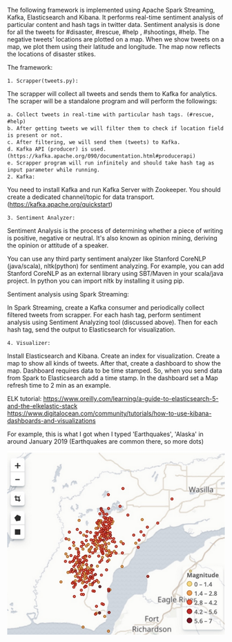 The following framework is implemented using Apache Spark Streaming, Kafka, Elasticsearch and Kibana. It performs real-time sentiment analysis of particular content and hash tags in twitter data. 
Sentiment analysis is done for all the tweets for #disaster, #rescue, #help , #shootings, #help. The negative tweets' locations are plotted on a map. When we show tweets on a map, we plot them using their latitude and longitude.  The map now reflects the locations of disaster stikes.

The framework:


    1. Scrapper(tweets.py):
The scrapper will collect all tweets and sends them to Kafka for analytics. The scraper will be a standalone program and will perform the followings:

    a. Collect tweets in real-time with particular hash tags. (#rescue, #help)
    b. After getting tweets we will filter them to check if location field is present or not. 
    c. After filtering, we will send them (tweets) to Kafka.
    d. Kafka API (producer) is used. (https://kafka.apache.org/090/documentation.html#producerapi)
    e. Scrapper program will run infinitely and should take hash tag as input parameter while running.
    2. Kafka:
You need to install Kafka and run Kafka Server with Zookeeper. You should create a dedicated channel/topic for data transport.
(https://kafka.apache.org/quickstart)

    3. Sentiment Analyzer:
Sentiment Analysis is the process of determining whether a piece of writing is positive, negative or neutral. It's also known as opinion mining, deriving the opinion or attitude of a speaker.

You can use any third party sentiment analyzer like Stanford CoreNLP (java/scala), nltk(python) for sentiment analyzing. For example, you can add Stanford CoreNLP as an external library using SBT/Maven  in your scala/java project. In python you can import nltk by installing it using pip. 

Sentiment analysis using Spark Streaming:

In Spark Streaming, create a Kafka consumer and periodically collect filtered tweets from scrapper. For each hash tag, perform sentiment analysis using Sentiment Analyzing tool (discussed above). Then for each hash tag, send the output to Elasticsearch for visualization.

    4. Visualizer:
Install Elasticsearch and Kibana. Create an index for visualization. Create a map to show all kinds of tweets. After that, create a dashboard to show the map. Dashboard requires data to be time stamped. So, when you send data from Spark to Elasticsearch add a time stamp. In the dashboard set a Map refresh time to 2 min as an example.

ELK tutorial:
https://www.oreilly.com/learning/a-guide-to-elasticsearch-5-and-the-elkelastic-stack
https://www.digitalocean.com/community/tutorials/how-to-use-kibana-dashboards-and-visualizations


For example, this is what I got when I typed 'Earthquakes', 'Alaska' in around January 2019 (Earthquakes are common there, so more dots)

![Image description](map.png)




